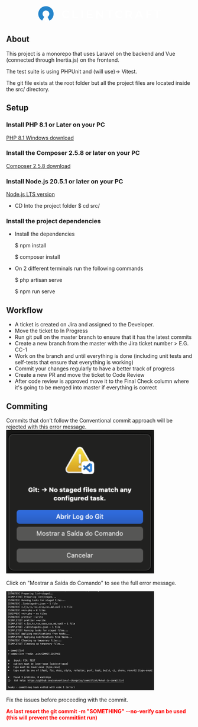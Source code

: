 <p align="center"><a href="https://client-craft.com" target="_blank"><svg width="332" height="45" viewBox="0 0 332 45" fill="none" xmlns="http://www.w3.org/2000/svg">
<path d="M11.1727 39.4418C7.17535 37.1338 4.05802 33.5618 2.31402 29.2871C0.570021 25.0138 0.296688 20.2805 1.53802 15.8338C2.77935 11.3885 5.46469 7.48048 9.17135 4.72848C12.8767 1.97648 17.394 0.535149 22.0087 0.631149C26.6247 0.728481 31.0767 2.35781 34.6647 5.26315C38.2514 8.16848 40.7714 12.1845 41.8247 16.6778C42.8794 21.1725 42.4087 25.8898 40.486 30.0871C38.5647 34.2845 35.302 37.7231 31.21 39.8618L25.814 29.5391C27.614 28.5978 29.05 27.0845 29.8954 25.2378C30.7407 23.3911 30.9474 21.3151 30.4847 19.3378C30.0207 17.3605 28.9114 15.5938 27.3327 14.3151C25.754 13.0365 23.7954 12.3205 21.7647 12.2778C19.734 12.2351 17.7474 12.8698 16.1167 14.0805C14.486 15.2911 13.3047 17.0098 12.758 18.9671C12.2114 20.9231 12.3314 23.0058 13.0994 24.8858C13.8674 26.7671 15.238 28.3391 16.9967 29.3538L11.1727 39.4418Z" fill="#2585CB"/>
<path d="M24.7057 41.2939L21.3724 31.2939L18.0391 41.2939L21.3724 44.6272L24.7057 41.2939Z" fill="white"/>
<path d="M321.334 31.9999V14.6666H314.667V11.9999H332V14.6666H325.334V31.9999H321.334ZM297.334 31.9999H293.334V11.9999H308V14.6666H297.334V31.9999ZM296 21.3333H306.667V23.9999H296V21.3333ZM266.514 27.9999L267.54 25.3333H278.628L279.655 27.9999H266.514ZM261.827 33.3333L271.427 11.9999H275.328L284.959 33.3333H280.596L272.579 14.6666H274.118L266.131 33.3333H261.827ZM241.334 25.7773L239.671 23.9999H245.692C247.335 23.9999 248.568 23.6466 249.391 22.9386C250.231 22.2306 250.652 21.2466 250.652 19.9853C250.652 18.7039 250.231 17.7199 249.391 17.0319C248.568 16.3439 247.335 15.9999 245.692 15.9999H239.671L241.334 14.1653V25.7773ZM251.316 33.3333L245.742 25.3333H250.12L255.726 33.3333H251.316ZM237.334 31.9999V11.9999H245.85C247.683 11.9999 249.25 12.2959 250.551 12.8866C251.872 13.4786 252.887 14.3266 253.598 15.4306C254.307 16.5333 254.662 17.8453 254.662 19.3626C254.662 20.8799 254.307 22.1919 253.598 23.2959C252.887 24.3799 251.872 25.2173 250.551 25.8093C249.25 26.3799 247.683 26.6666 245.85 26.6666H239.954L241.334 24.9133V31.9999H237.334ZM220.167 32.9213C218.602 32.9213 217.146 32.6666 215.796 32.1586C214.466 31.6306 213.303 30.8973 212.306 29.9586C211.327 28.9999 210.564 27.8759 210.018 26.5853C209.47 25.2946 209.196 23.8866 209.196 22.3613C209.196 20.8359 209.47 19.4279 210.018 18.1373C210.564 16.8466 211.338 15.7319 212.335 14.7933C213.332 13.8346 214.495 13.1013 215.826 12.5933C217.155 12.0653 218.612 11.8013 220.196 11.8013C221.878 11.8013 223.412 12.0946 224.802 12.6813C226.19 13.2479 227.363 14.0986 228.322 15.2333L225.858 17.5506C225.114 16.7493 224.283 16.1519 223.364 15.7613C222.444 15.3506 221.447 15.1453 220.372 15.1453C219.296 15.1453 218.308 15.3213 217.41 15.6733C216.53 16.0253 215.756 16.5239 215.092 17.1693C214.447 17.8146 213.938 18.5773 213.567 19.4573C213.215 20.3373 213.039 21.3053 213.039 22.3613C213.039 23.4173 213.215 24.3853 213.567 25.2653C213.938 26.1453 214.447 26.9079 215.092 27.5533C215.756 28.1986 216.53 28.6973 217.41 29.0493C218.308 29.4013 219.296 29.5773 220.372 29.5773C221.447 29.5773 222.444 29.3813 223.364 28.9906C224.283 28.5799 225.114 27.9639 225.858 27.1426L228.322 29.4893C227.363 30.6039 226.19 31.4546 224.802 32.0413C223.412 32.6279 221.868 32.9213 220.167 32.9213ZM192 31.9999V14.6666H185.334V11.9999H202.667V14.6666H196V31.9999H192ZM157.334 33.3333V11.9999H160.516L173.578 27.9999H172V11.9999H176V33.3333H173.303L159.69 17.3333H161.334V33.3333H157.334ZM136 29.3333H148V31.9999H132V11.9999H146.667V14.6666H136V29.3333ZM136 21.3333H146.667V23.9999H136V21.3333ZM117.334 11.9999H121.334V31.9999H117.334V11.9999ZM93.3336 31.9999V11.9999H97.3336V29.3333H108V31.9999H93.3336ZM75.9682 32.9213C74.4042 32.9213 72.9469 32.6666 71.5976 32.1586C70.2682 31.6306 69.1042 30.8973 68.1069 29.9586C67.1296 28.9999 66.3669 27.8759 65.8189 26.5853C65.2722 25.2946 64.9976 23.8866 64.9976 22.3613C64.9976 20.8359 65.2722 19.4279 65.8189 18.1373C66.3669 16.8466 67.1389 15.7319 68.1362 14.7933C69.1336 13.8346 70.2976 13.1013 71.6269 12.5933C72.9576 12.0653 74.4136 11.8013 75.9976 11.8013C77.6802 11.8013 79.2149 12.0946 80.6029 12.6813C81.9922 13.2479 83.1656 14.0986 84.1229 15.2333L81.6589 17.5506C80.9162 16.7493 80.0855 16.1519 79.1655 15.7613C78.2469 15.3506 77.2496 15.1453 76.1736 15.1453C75.0989 15.1453 74.1109 15.3213 73.2109 15.6733C72.3309 16.0253 71.5589 16.5239 70.8936 17.1693C70.2482 17.8146 69.7402 18.5773 69.3682 19.4573C69.0162 20.3373 68.8402 21.3053 68.8402 22.3613C68.8402 23.4173 69.0162 24.3853 69.3682 25.2653C69.7402 26.1453 70.2482 26.9079 70.8936 27.5533C71.5589 28.1986 72.3309 28.6973 73.2109 29.0493C74.1109 29.4013 75.0989 29.5773 76.1736 29.5773C77.2496 29.5773 78.2469 29.3813 79.1655 28.9906C80.0855 28.5799 80.9162 27.9639 81.6589 27.1426L84.1229 29.4893C83.1656 30.6039 81.9922 31.4546 80.6029 32.0413C79.2149 32.6279 77.6696 32.9213 75.9682 32.9213Z" fill="white"/>
</svg>
</a></p>

## About

This project is a monorepo that uses Laravel on the backend and Vue (connected through Inertia.js) on the frontend.

The test suite is using PHPUnit and (will use)-> Vitest.

The git file exists at the root folder but all the project files are located inside the src/ directory.

## Setup

### Install PHP 8.1 or Later on your PC

<a href="https://windows.php.net/download#php-8.1" target="_blank">PHP 8.1 Windows download</a>

### Install the Composer 2.5.8 or later on your PC

<a href="https://getcomposer.org/download/" target="_blank">Composer 2.5.8 download</a>

### Install Node.js 20.5.1 or later on your PC

<a href="https://nodejs.org/en/download" target="_blank">Node.js LTS version</a>

-   CD Into the project folder
    $ cd src/

### Install the project dependencies

-   Install the dependencies

    $ npm install

    $ composer install

-   On 2 different terminals run the following commands

    $ php artisan serve

    $ npm run serve

## Workflow

-   A ticket is created on Jira and assigned to the Developer.
-   Move the ticket to In Progress
-   Run git pull on the master branch to ensure that it has the latest commits
-   Create a new branch from the master with the Jira ticket number > E.G. CC-1
-   Work on the branch and until everything is done (including unit tests and self-tests that ensure that everything is working)
-   Commit your changes regularly to have a better track of progress
-   Create a new PR and move the ticket to Code Review
-   After code review is approved move it to the Final Check column where it's going to be merged into master if everything is correct

## Commiting

Commits that don't follow the Conventional commit approach will be rejected with this error message.
<img src="readme_assets/commitLint-failure.png" width="400" alt="Commitlint error">

Click on "Mostrar a Saída do Comando" to see the full error message.

<img src="readme_assets/commitLint-failureReasons.png" width="400" alt="Commitlint error">

Fix the issues before proceeding with the commit.

<span style="font-weight: bold; color: red">As last resort the git commit -m "SOMETHING" --no-verify can be used (this will prevent the commitlint run)</span>

